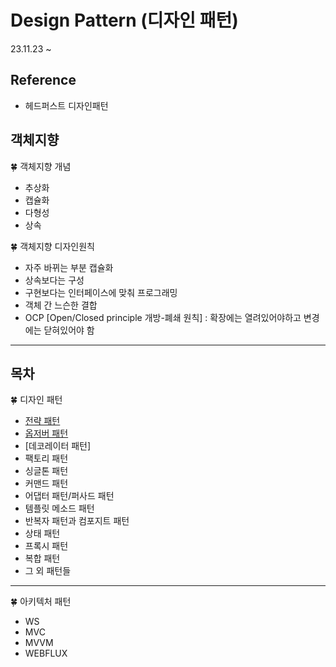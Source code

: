 # Design Pattern (디자인 패턴)

23.11.23 ~ 

## Reference
- 헤드퍼스트 디자인패턴


## 객체지향 


🍀 객체지향 개념

- 추상화
- 캡슐화
- 다형성
- 상속


🍀 객체지향 디자인원칙

- 자주 바뀌는 부분 캡슐화
- 상속보다는 구성
- 구현보다는 인터페이스에 맞춰 프로그래밍
- 객체 간 느슨한 결합
- OCP [Open/Closed principle 개방-폐쇄 원칙] : 확장에는 열려있어야하고 변경에는 닫혀있어야 함


---------------
## 목차 
🍀 디자인 패턴
- [전략 패턴](https://github.com/miyeon48/study-design-pattern/tree/main/src/main/java/com/design/strategy)
- [옵저버 패턴](https://github.com/miyeon48/study-design-pattern/blob/main/src/main/java/com/design/observer/observer.md)
- [데코레이터 패턴]
- 팩토리 패턴
- 싱글톤 패턴
- 커맨드 패턴
- 어댑터 패턴/퍼사드 패턴
- 템플릿 메소드 패턴
- 반복자 패턴과 컴포지트 패턴
- 상태 패턴
- 프록시 패턴
- 복합 패턴
- 그 외 패턴들

-------------
🍀 아키텍처 패턴
- WS 
- MVC
- MVVM 
- WEBFLUX
